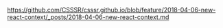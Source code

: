 https://github.com/CSSSR/csssr.github.io/blob/feature/2018-04-06-new-react-context/_posts/2018-04-06-new-react-context.md
